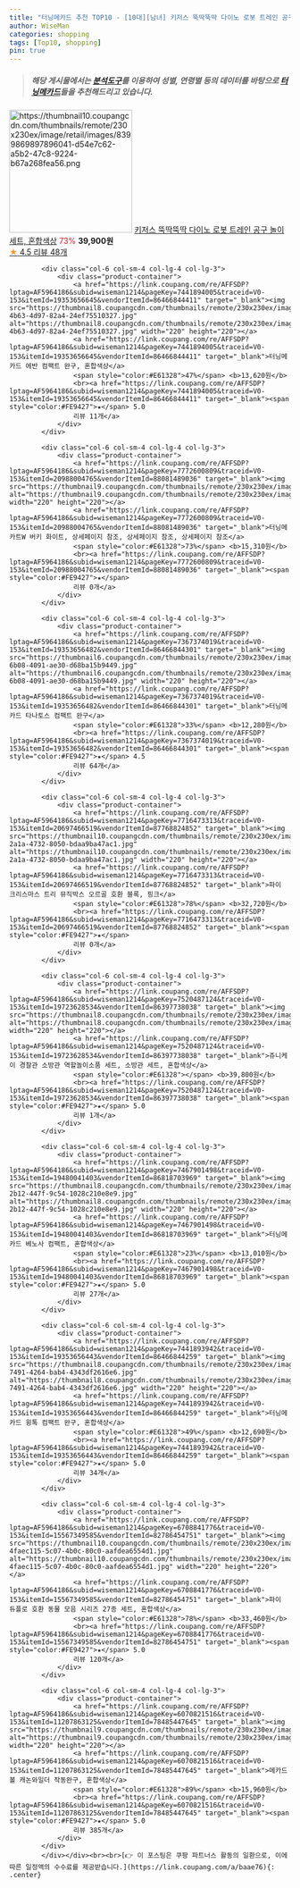 ```yaml
---
title: "터닝메카드 추천 TOP10 - [10대][남녀] 키저스 뚝딱뚝딱 다이노 로봇 트레인 공구 놀이 세트, 혼합색상"
author: WiseMan
categories: shopping
tags: [Top10, shopping]
pin: true
---
```


> ##### 해당 게시물에서는 [**분석도구**](https://itemscout.io/)를 이용하여 **성별**, **연령별** 등의 데이터를 바탕으로 [**터닝메카드**](https://link.coupang.com/a/baae76)들을 추천해드리고 있습니다.
<div class="container"><div class="row">
            <div class="col-6 col-sm-4 col-lg-4 col-lg-3">
                <div class="product-container">
                    <a href="https://link.coupang.com/re/AFFSDP?lptag=AF5964186&subid=wiseman1214&pageKey=6275302426&traceid=V0-153&itemId=12855014116&vendorItemId=80120410133" target="_blank"><img src="https://thumbnail10.coupangcdn.com/thumbnails/remote/230x230ex/image/retail/images/8399869897896041-d54e7c62-a5b2-47c8-9224-b67a268fea56.png" alt="https://thumbnail10.coupangcdn.com/thumbnails/remote/230x230ex/image/retail/images/8399869897896041-d54e7c62-a5b2-47c8-9224-b67a268fea56.png" width="220" height="220"></a>
                    <a href="https://link.coupang.com/re/AFFSDP?lptag=AF5964186&subid=wiseman1214&pageKey=6275302426&traceid=V0-153&itemId=12855014116&vendorItemId=80120410133" target="_blank">키저스 뚝딱뚝딱 다이노 로봇 트레인 공구 놀이 세트, 혼합색상</a>
                    <span style="color:#E61328">73%</span> <b>39,900원</b>
                    <br><a href="https://link.coupang.com/re/AFFSDP?lptag=AF5964186&subid=wiseman1214&pageKey=6275302426&traceid=V0-153&itemId=12855014116&vendorItemId=80120410133" target="_blank"><span style="color:#FE9427">★</span> 4.5
                    리뷰 48개</a>
                </div>
            </div>
            
            <div class="col-6 col-sm-4 col-lg-4 col-lg-3">
                <div class="product-container">
                    <a href="https://link.coupang.com/re/AFFSDP?lptag=AF5964186&subid=wiseman1214&pageKey=7441894005&traceid=V0-153&itemId=19353656645&vendorItemId=86466844411" target="_blank"><img src="https://thumbnail8.coupangcdn.com/thumbnails/remote/230x230ex/image/retail/images/2023/07/03/18/7/3ff18e7d-4b63-4d97-82a4-24ef75510327.jpg" alt="https://thumbnail8.coupangcdn.com/thumbnails/remote/230x230ex/image/retail/images/2023/07/03/18/7/3ff18e7d-4b63-4d97-82a4-24ef75510327.jpg" width="220" height="220"></a>
                    <a href="https://link.coupang.com/re/AFFSDP?lptag=AF5964186&subid=wiseman1214&pageKey=7441894005&traceid=V0-153&itemId=19353656645&vendorItemId=86466844411" target="_blank">터닝메카드 에반 컴팩트 완구, 혼합색상</a>
                    <span style="color:#E61328">47%</span> <b>13,620원</b>
                    <br><a href="https://link.coupang.com/re/AFFSDP?lptag=AF5964186&subid=wiseman1214&pageKey=7441894005&traceid=V0-153&itemId=19353656645&vendorItemId=86466844411" target="_blank"><span style="color:#FE9427">★</span> 5.0
                    리뷰 11개</a>
                </div>
            </div>
            
            <div class="col-6 col-sm-4 col-lg-4 col-lg-3">
                <div class="product-container">
                    <a href="https://link.coupang.com/re/AFFSDP?lptag=AF5964186&subid=wiseman1214&pageKey=7772600809&traceid=V0-153&itemId=20988004765&vendorItemId=88081489036" target="_blank"><img src="https://thumbnail9.coupangcdn.com/thumbnails/remote/230x230ex/image/vendor_inventory/385d/8786564f7605c44d29f643bc914d1e79904602435c3600cdd97ef6336fcc.jpg" alt="https://thumbnail9.coupangcdn.com/thumbnails/remote/230x230ex/image/vendor_inventory/385d/8786564f7605c44d29f643bc914d1e79904602435c3600cdd97ef6336fcc.jpg" width="220" height="220"></a>
                    <a href="https://link.coupang.com/re/AFFSDP?lptag=AF5964186&subid=wiseman1214&pageKey=7772600809&traceid=V0-153&itemId=20988004765&vendorItemId=88081489036" target="_blank">터닝메카트W 버키 화이트, 상세페이지 참조, 상세페이지 참조, 상세페이지 참조</a>
                    <span style="color:#E61328">73%</span> <b>15,310원</b>
                    <br><a href="https://link.coupang.com/re/AFFSDP?lptag=AF5964186&subid=wiseman1214&pageKey=7772600809&traceid=V0-153&itemId=20988004765&vendorItemId=88081489036" target="_blank"><span style="color:#FE9427">★</span> 
                    리뷰 0개</a>
                </div>
            </div>
            
            <div class="col-6 col-sm-4 col-lg-4 col-lg-3">
                <div class="product-container">
                    <a href="https://link.coupang.com/re/AFFSDP?lptag=AF5964186&subid=wiseman1214&pageKey=7367374019&traceid=V0-153&itemId=19353656482&vendorItemId=86466844301" target="_blank"><img src="https://thumbnail6.coupangcdn.com/thumbnails/remote/230x230ex/image/retail/images/2023/07/03/18/8/e4e42fa1-6b08-4091-ae30-d68ba15b9449.jpg" alt="https://thumbnail6.coupangcdn.com/thumbnails/remote/230x230ex/image/retail/images/2023/07/03/18/8/e4e42fa1-6b08-4091-ae30-d68ba15b9449.jpg" width="220" height="220"></a>
                    <a href="https://link.coupang.com/re/AFFSDP?lptag=AF5964186&subid=wiseman1214&pageKey=7367374019&traceid=V0-153&itemId=19353656482&vendorItemId=86466844301" target="_blank">터닝메카드 타나토스 컴팩트 완구</a>
                    <span style="color:#E61328">33%</span> <b>12,280원</b>
                    <br><a href="https://link.coupang.com/re/AFFSDP?lptag=AF5964186&subid=wiseman1214&pageKey=7367374019&traceid=V0-153&itemId=19353656482&vendorItemId=86466844301" target="_blank"><span style="color:#FE9427">★</span> 4.5
                    리뷰 64개</a>
                </div>
            </div>
            
            <div class="col-6 col-sm-4 col-lg-4 col-lg-3">
                <div class="product-container">
                    <a href="https://link.coupang.com/re/AFFSDP?lptag=AF5964186&subid=wiseman1214&pageKey=7716473313&traceid=V0-153&itemId=20697466519&vendorItemId=87768824852" target="_blank"><img src="https://thumbnail10.coupangcdn.com/thumbnails/remote/230x230ex/image/retail/images/2023/11/14/13/3/1c45912f-2a1a-4732-8050-bdaa9ba47ac1.jpg" alt="https://thumbnail10.coupangcdn.com/thumbnails/remote/230x230ex/image/retail/images/2023/11/14/13/3/1c45912f-2a1a-4732-8050-bdaa9ba47ac1.jpg" width="220" height="220"></a>
                    <a href="https://link.coupang.com/re/AFFSDP?lptag=AF5964186&subid=wiseman1214&pageKey=7716473313&traceid=V0-153&itemId=20697466519&vendorItemId=87768824852" target="_blank">파이 크리스마스 트리 뮤직박스 오르골 호환 블록, 핑크</a>
                    <span style="color:#E61328">78%</span> <b>32,720원</b>
                    <br><a href="https://link.coupang.com/re/AFFSDP?lptag=AF5964186&subid=wiseman1214&pageKey=7716473313&traceid=V0-153&itemId=20697466519&vendorItemId=87768824852" target="_blank"><span style="color:#FE9427">★</span> 
                    리뷰 0개</a>
                </div>
            </div>
            
            <div class="col-6 col-sm-4 col-lg-4 col-lg-3">
                <div class="product-container">
                    <a href="https://link.coupang.com/re/AFFSDP?lptag=AF5964186&subid=wiseman1214&pageKey=7520487124&traceid=V0-153&itemId=19723628534&vendorItemId=86397738038" target="_blank"><img src="https://thumbnail8.coupangcdn.com/thumbnails/remote/230x230ex/image/vendor_inventory/b10c/a2373559628e2e46d3b4d73dcf6b5c91df33bf51932b7571563a470751e0.jpg" alt="https://thumbnail8.coupangcdn.com/thumbnails/remote/230x230ex/image/vendor_inventory/b10c/a2373559628e2e46d3b4d73dcf6b5c91df33bf51932b7571563a470751e0.jpg" width="220" height="220"></a>
                    <a href="https://link.coupang.com/re/AFFSDP?lptag=AF5964186&subid=wiseman1214&pageKey=7520487124&traceid=V0-153&itemId=19723628534&vendorItemId=86397738038" target="_blank">쥬니케이 경찰관 소방관 역할놀이소품 세트, 소방관 세트, 혼합색상</a>
                    <span style="color:#E61328"></span> <b>39,800원</b>
                    <br><a href="https://link.coupang.com/re/AFFSDP?lptag=AF5964186&subid=wiseman1214&pageKey=7520487124&traceid=V0-153&itemId=19723628534&vendorItemId=86397738038" target="_blank"><span style="color:#FE9427">★</span> 5.0
                    리뷰 1개</a>
                </div>
            </div>
            
            <div class="col-6 col-sm-4 col-lg-4 col-lg-3">
                <div class="product-container">
                    <a href="https://link.coupang.com/re/AFFSDP?lptag=AF5964186&subid=wiseman1214&pageKey=7467901498&traceid=V0-153&itemId=19480041403&vendorItemId=86818703969" target="_blank"><img src="https://thumbnail8.coupangcdn.com/thumbnails/remote/230x230ex/image/retail/images/2023/08/08/14/0/71357251-2b12-447f-9c54-1028c210e8e9.jpg" alt="https://thumbnail8.coupangcdn.com/thumbnails/remote/230x230ex/image/retail/images/2023/08/08/14/0/71357251-2b12-447f-9c54-1028c210e8e9.jpg" width="220" height="220"></a>
                    <a href="https://link.coupang.com/re/AFFSDP?lptag=AF5964186&subid=wiseman1214&pageKey=7467901498&traceid=V0-153&itemId=19480041403&vendorItemId=86818703969" target="_blank">터닝메카드 베노사 컴팩트, 혼합색상</a>
                    <span style="color:#E61328">23%</span> <b>13,010원</b>
                    <br><a href="https://link.coupang.com/re/AFFSDP?lptag=AF5964186&subid=wiseman1214&pageKey=7467901498&traceid=V0-153&itemId=19480041403&vendorItemId=86818703969" target="_blank"><span style="color:#FE9427">★</span> 5.0
                    리뷰 27개</a>
                </div>
            </div>
            
            <div class="col-6 col-sm-4 col-lg-4 col-lg-3">
                <div class="product-container">
                    <a href="https://link.coupang.com/re/AFFSDP?lptag=AF5964186&subid=wiseman1214&pageKey=7441893942&traceid=V0-153&itemId=19353656443&vendorItemId=86466844259" target="_blank"><img src="https://thumbnail8.coupangcdn.com/thumbnails/remote/230x230ex/image/retail/images/2023/07/03/18/6/c5e5c188-7491-4264-bab4-4343df2616e6.jpg" alt="https://thumbnail8.coupangcdn.com/thumbnails/remote/230x230ex/image/retail/images/2023/07/03/18/6/c5e5c188-7491-4264-bab4-4343df2616e6.jpg" width="220" height="220"></a>
                    <a href="https://link.coupang.com/re/AFFSDP?lptag=AF5964186&subid=wiseman1214&pageKey=7441893942&traceid=V0-153&itemId=19353656443&vendorItemId=86466844259" target="_blank">터닝메카드 윙톡 컴팩트 완구, 혼합색상</a>
                    <span style="color:#E61328">49%</span> <b>12,690원</b>
                    <br><a href="https://link.coupang.com/re/AFFSDP?lptag=AF5964186&subid=wiseman1214&pageKey=7441893942&traceid=V0-153&itemId=19353656443&vendorItemId=86466844259" target="_blank"><span style="color:#FE9427">★</span> 5.0
                    리뷰 34개</a>
                </div>
            </div>
            
            <div class="col-6 col-sm-4 col-lg-4 col-lg-3">
                <div class="product-container">
                    <a href="https://link.coupang.com/re/AFFSDP?lptag=AF5964186&subid=wiseman1214&pageKey=6708841776&traceid=V0-153&itemId=15567349585&vendorItemId=82786454751" target="_blank"><img src="https://thumbnail10.coupangcdn.com/thumbnails/remote/230x230ex/image/retail/images/364135380521824-4faec115-5c07-4b0c-80c0-aafdea6554d1.jpg" alt="https://thumbnail10.coupangcdn.com/thumbnails/remote/230x230ex/image/retail/images/364135380521824-4faec115-5c07-4b0c-80c0-aafdea6554d1.jpg" width="220" height="220"></a>
                    <a href="https://link.coupang.com/re/AFFSDP?lptag=AF5964186&subid=wiseman1214&pageKey=6708841776&traceid=V0-153&itemId=15567349585&vendorItemId=82786454751" target="_blank">파이 듀플로 호환 동물 모음 시리즈 27종 세트, 혼합색상</a>
                    <span style="color:#E61328">78%</span> <b>33,460원</b>
                    <br><a href="https://link.coupang.com/re/AFFSDP?lptag=AF5964186&subid=wiseman1214&pageKey=6708841776&traceid=V0-153&itemId=15567349585&vendorItemId=82786454751" target="_blank"><span style="color:#FE9427">★</span> 5.0
                    리뷰 120개</a>
                </div>
            </div>
            
            <div class="col-6 col-sm-4 col-lg-4 col-lg-3">
                <div class="product-container">
                    <a href="https://link.coupang.com/re/AFFSDP?lptag=AF5964186&subid=wiseman1214&pageKey=6070821516&traceid=V0-153&itemId=11207863125&vendorItemId=78485447645" target="_blank"><img src="https://thumbnail9.coupangcdn.com/thumbnails/remote/230x230ex/image/rs_quotation_api/qxivrfzf/c738b0c9e362491587d2deb57df1efd5.jpg" alt="https://thumbnail9.coupangcdn.com/thumbnails/remote/230x230ex/image/rs_quotation_api/qxivrfzf/c738b0c9e362491587d2deb57df1efd5.jpg" width="220" height="220"></a>
                    <a href="https://link.coupang.com/re/AFFSDP?lptag=AF5964186&subid=wiseman1214&pageKey=6070821516&traceid=V0-153&itemId=11207863125&vendorItemId=78485447645" target="_blank">메카드볼 캐논와일더 작동완구, 혼합색상</a>
                    <span style="color:#E61328">89%</span> <b>15,960원</b>
                    <br><a href="https://link.coupang.com/re/AFFSDP?lptag=AF5964186&subid=wiseman1214&pageKey=6070821516&traceid=V0-153&itemId=11207863125&vendorItemId=78485447645" target="_blank"><span style="color:#FE9427">★</span> 5.0
                    리뷰 385개</a>
                </div>
            </div>
            </div></div><br><br>[👉 이 포스팅은 쿠팡 파트너스 활동의 일환으로, 이에 따른 일정액의 수수료를 제공받습니다.](https://link.coupang.com/a/baae76){: .center}